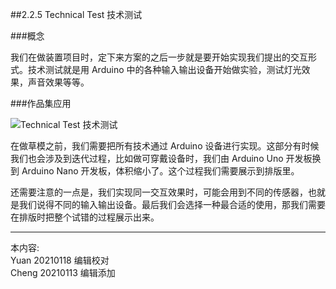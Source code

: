 
##2.2.5 Technical Test 技术测试

###概念

我们在做装置项目时，定下来方案的之后一步就是要开始实现我们提出的交互形式。技术测试就是用 Arduino 中的各种输入输出设备开始做实验，测试灯光效果，声音效果等等。


###作品集应用

![ Technical Test 技术测试](http://kitpic.makebi.net/2021/ard_08.jpg)

在做草模之前，我们需要把所有技术通过 Arduino 设备进行实现。这部分有时候我们也会涉及到迭代过程，比如做可穿戴设备时，我们由 Arduino Uno 开发板换到 Arduino Nano 开发板，体积缩小了。这个过程我们需要展示到排版里。

还需要注意的一点是，我们实现同一交互效果时，可能会用到不同的传感器，也就是我们说得不同的输入输出设备。最后我们会选择一种最合适的使用，那我们需要在排版时把整个试错的过程展示出来。


---
本内容:    
Yuan 20210118 编辑校对  
Cheng 20210113 编辑添加
